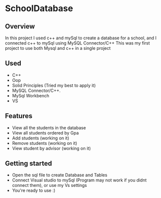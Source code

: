 # SchoolDatabase

## Overview
In this project I used c++ and mySql to create a database for a school, and I connected c++ to mySql using MySQL Connector/C++
This was my first project to use both Mysql and c++ in a single project

## Used
- C++
- Oop
- Solid Principles (Tried my best to apply it)
- MySQL Connector/C++.
- MySql Workbench
- VS

## Features
- View all the students in the database
- View all students ordered by Gpa
- Add students (working on it)
- Remove students (working on it)
- View student by advisor (working on it)

## Getting started
- Open the sql file to create Database and Tables
- Connect Visual studio to mySql (Program may not work if you didnt connect them), or use my Vs settings
- You're ready to use :)
